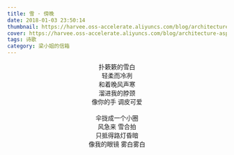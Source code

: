 ```yaml
---
title: 雪 · 傍晚
date: 2018-01-03 23:50:14
thumbnail: https://harvee.oss-accelerate.aliyuncs.com/blog/architecture-asphalt-blur.jpg
cover: https://harvee.oss-accelerate.aliyuncs.com/blog/architecture-asphalt-blur.jpg
tags: 诗歌
category: 梁小姐的信箱
---
```


<center>扑簌簌的雪白</center>

<center>轻柔而冷冽</center>

<center>和着晚风声寒</center>

<center>溜进我的脖颈</center>

<center>像你的手 调皮可爱</center>

<br>

<center>伞拢成一个小圈</center>

<center>风急来 雪合拍</center>

<center>只抵得路灯昏暗</center>

<center>像我的眼镜 雾白雾白</center>
